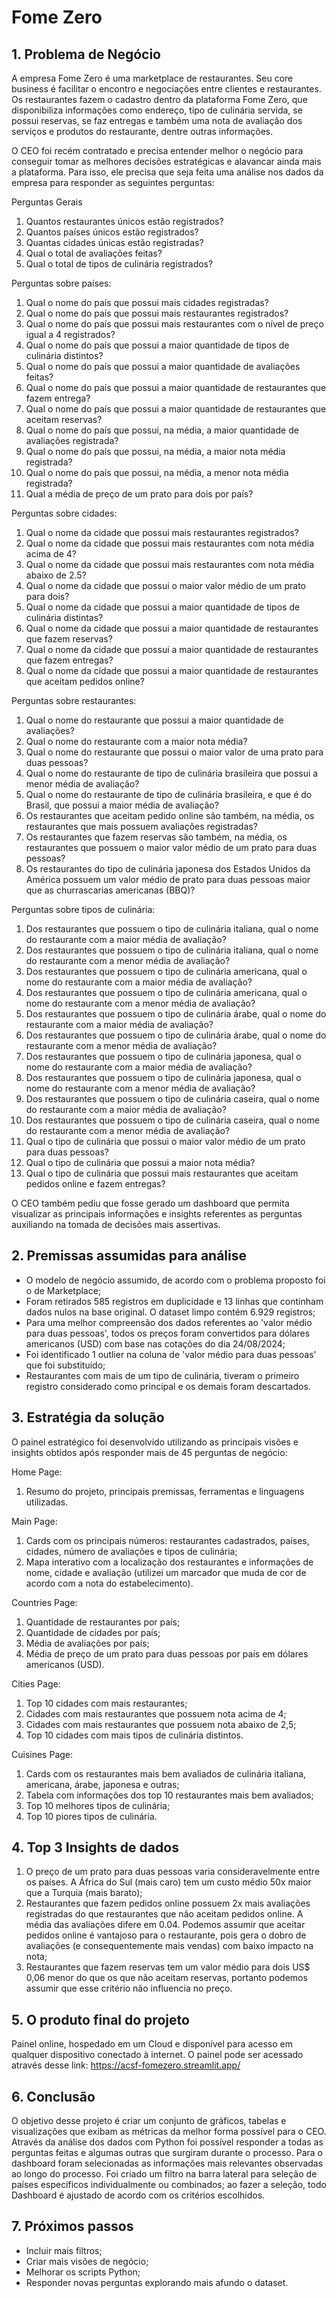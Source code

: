 # Fome Zero
## 1. Problema de Negócio

A empresa Fome Zero é uma marketplace de restaurantes. Seu core business é facilitar o encontro e negociações entre clientes e restaurantes. Os restaurantes fazem o cadastro dentro da plataforma Fome Zero, que disponibiliza informações como endereço, tipo de culinária servida, se possui reservas, se faz entregas e também uma nota de avaliação dos serviços e produtos do restaurante, dentre outras informações.

O CEO foi recém contratado e precisa entender melhor o negócio para conseguir tomar as melhores decisões estratégicas e alavancar ainda mais a plataforma. Para isso, ele precisa que seja feita uma análise nos dados da empresa para responder as seguintes perguntas:

Perguntas Gerais

1. Quantos restaurantes únicos estão registrados?
2. Quantos países únicos estão registrados?
3. Quantas cidades únicas estão registradas?
4. Qual o total de avaliações feitas?
5. Qual o total de tipos de culinária registrados?

Perguntas sobre países:

1. Qual o nome do país que possui mais cidades registradas?
2. Qual o nome do país que possui mais restaurantes registrados?
3. Qual o nome do país que possui mais restaurantes com o nível de preço igual a 4
registrados?
4. Qual o nome do país que possui a maior quantidade de tipos de culinária
distintos?
5. Qual o nome do país que possui a maior quantidade de avaliações feitas?
6. Qual o nome do país que possui a maior quantidade de restaurantes que fazem
entrega?
7. Qual o nome do país que possui a maior quantidade de restaurantes que aceitam
reservas?
8. Qual o nome do país que possui, na média, a maior quantidade de avaliações
registrada?
9. Qual o nome do país que possui, na média, a maior nota média registrada?
10. Qual o nome do país que possui, na média, a menor nota média registrada?
11. Qual a média de preço de um prato para dois por país?

Perguntas sobre cidades:

1. Qual o nome da cidade que possui mais restaurantes registrados?
2. Qual o nome da cidade que possui mais restaurantes com nota média acima de 4?
3. Qual o nome da cidade que possui mais restaurantes com nota média abaixo de 2.5?
4. Qual o nome da cidade que possui o maior valor médio de um prato para dois?
5. Qual o nome da cidade que possui a maior quantidade de tipos de culinária distintas?
6. Qual o nome da cidade que possui a maior quantidade de restaurantes que fazem reservas?
7. Qual o nome da cidade que possui a maior quantidade de restaurantes que fazem entregas?
8. Qual o nome da cidade que possui a maior quantidade de restaurantes que aceitam pedidos online?

Perguntas sobre restaurantes:

1. Qual o nome do restaurante que possui a maior quantidade de avaliações?
2. Qual o nome do restaurante com a maior nota média?
3. Qual o nome do restaurante que possui o maior valor de uma prato para duas pessoas?
4. Qual o nome do restaurante de tipo de culinária brasileira que possui a menor média de avaliação?
5. Qual o nome do restaurante de tipo de culinária brasileira, e que é do Brasil, que possui a maior média de avaliação?
6. Os restaurantes que aceitam pedido online são também, na média, os restaurantes que mais possuem avaliações registradas?
7. Os restaurantes que fazem reservas são também, na média, os restaurantes que possuem o maior valor médio de um prato para duas pessoas?
8. Os restaurantes do tipo de culinária japonesa dos Estados Unidos da América possuem um valor médio de prato para duas pessoas maior que as churrascarias americanas (BBQ)?

Perguntas sobre tipos de culinária:

1. Dos restaurantes que possuem o tipo de culinária italiana, qual o nome do restaurante com a maior média de avaliação?
2. Dos restaurantes que possuem o tipo de culinária italiana, qual o nome do restaurante com a menor média de avaliação?
3. Dos restaurantes que possuem o tipo de culinária americana, qual o nome do restaurante com a maior média de avaliação?
4. Dos restaurantes que possuem o tipo de culinária americana, qual o nome do restaurante com a menor média de avaliação?
5. Dos restaurantes que possuem o tipo de culinária árabe, qual o nome do restaurante com a maior média de avaliação?
6. Dos restaurantes que possuem o tipo de culinária árabe, qual o nome do restaurante com a menor média de avaliação?
7. Dos restaurantes que possuem o tipo de culinária japonesa, qual o nome do restaurante com a maior média de avaliação?
8. Dos restaurantes que possuem o tipo de culinária japonesa, qual o nome do restaurante com a menor média de avaliação?
9. Dos restaurantes que possuem o tipo de culinária caseira, qual o nome do restaurante com a maior média de avaliação?
10. Dos restaurantes que possuem o tipo de culinária caseira, qual o nome do restaurante com a menor média de avaliação?
11. Qual o tipo de culinária que possui o maior valor médio de um prato para duas pessoas?
12. Qual o tipo de culinária que possui a maior nota média?
13. Qual o tipo de culinária que possui mais restaurantes que aceitam pedidos online e fazem entregas?

O CEO também pediu que fosse gerado um dashboard que permita visualizar as principais informações e insights referentes as perguntas auxiliando na tomada de decisões mais assertivas.

## 2. Premissas assumidas para análise

- O modelo de negócio assumido, de acordo com o problema proposto foi o de Marketplace;
- Foram retirados 585 registros em duplicidade e 13 linhas que continham dados nulos na base original. O dataset limpo contém 6.929 registros;
- Para uma melhor compreensão dos dados referentes ao 'valor médio para duas pessoas', todos os preços foram convertidos para dólares americanos (USD) com base nas cotações do dia 24/08/2024;
- Foi identificado 1 outlier na coluna de 'valor médio para duas pessoas' que foi substituído;
- Restaurantes com mais de um tipo de culinária, tiveram o primeiro registro considerado como principal e os demais foram descartados.

## 3. Estratégia da solução

O painel estratégico foi desenvolvido utilizando as principais visões e insights obtidos após responder mais de 45 perguntas de negócio:

Home Page:

1. Resumo do projeto, principais premissas, ferramentas e linguagens utilizadas.

Main Page:

1. Cards com os principais números: restaurantes cadastrados, países, cidades, número de avaliações e tipos de culinária;
2. Mapa interativo com a localização dos restaurantes e informações de nome, cidade e avaliação (utilizei um marcador que muda de cor de acordo com a nota do estabelecimento).

Countries Page:

1. Quantidade de restaurantes por país;
2. Quantidade de cidades por país;
3. Média de avaliações por país;
4. Média de preço de um prato para duas pessoas por país em dólares americanos (USD).

Cities Page:

1. Top 10 cidades com mais restaurantes;
2. Cidades com mais restaurantes que possuem nota acima de 4;
3. Cidades com mais restaurantes que possuem nota abaixo de 2,5;
4. Top 10 cidades com mais tipos de culinária distintos.

Cuisines Page:

1. Cards com os restaurantes mais bem avaliados de culinária italiana, americana, árabe, japonesa e outras;
2. Tabela com informações dos top 10 restaurantes mais bem avaliados;
3. Top 10 melhores tipos de culinária;
4. Top 10 piores tipos de culinária.

## 4. Top 3 Insights de dados

1. O preço de um prato para duas pessoas varia consideravelmente entre os países. A África do Sul (mais caro) tem um custo médio 50x maior que a Turquia (mais barato);
2. Restaurantes que fazem pedidos online possuem 2x mais avaliações registradas do que restaurantes que não aceitam pedidos online. A média das avaliações difere em 0.04. Podemos assumir que aceitar pedidos online é vantajoso para o restaurante, pois gera o dobro de avaliações (e consequentemente mais vendas) com baixo impacto na nota;
3. Restaurantes que fazem reservas tem um valor médio para dois US$ 0,06 menor do que os que não aceitam reservas, portanto podemos assumir que esse critério não influencia no preço.

## 5. O produto final do projeto

Painel online, hospedado em um Cloud e disponível para acesso em qualquer dispositivo conectado à internet.
O painel pode ser acessado através desse link: https://acsf-fomezero.streamlit.app/

## 6. Conclusão

O objetivo desse projeto é criar um conjunto de gráficos, tabelas e visualizações que exibam as métricas da melhor forma possível para o CEO. Através da análise dos dados com Python foi possível responder a todas as perguntas feitas e algumas outras que surgiram durante o processo. Para o dashboard foram selecionadas as informações mais relevantes observadas ao longo do processo. Foi criado um filtro na barra lateral para seleção de países específicos individualmente ou combinados; ao fazer a seleção, todo Dashboard é ajustado de acordo com os critérios escolhidos.

## 7. Próximos passos

- Incluir mais filtros;
- Criar mais visões de negócio;
- Melhorar os scripts Python;
- Responder novas perguntas explorando mais afundo o dataset.
